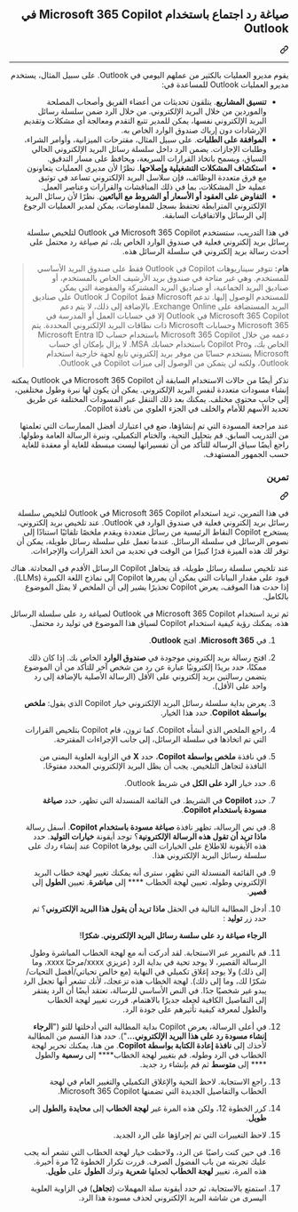 <div class="Box-sc-g0xbh4-0 eoaCFS js-snippet-clipboard-copy-unpositioned undefined" data-hpc="true"><article class="markdown-body entry-content container-lg" itemprop="text"><div class="markdown-heading" dir="rtl"><h1 tabindex="-1" class="heading-element" dir="rtl">صياغة رد اجتماع باستخدام Microsoft 365 Copilot في Outlook</h1><a id="user-content-صياغة-رد-اجتماع-باستخدام-microsoft-365-copilot-في-outlook" class="anchor" aria-label="Permalink: صياغة رد اجتماع باستخدام Microsoft 365 Copilot في Outlook" href="#صياغة-رد-اجتماع-باستخدام-microsoft-365-copilot-في-outlook"><svg class="octicon octicon-link" viewBox="0 0 16 16" version="1.1" width="16" height="16" aria-hidden="true"><path d="m7.775 3.275 1.25-1.25a3.5 3.5 0 1 1 4.95 4.95l-2.5 2.5a3.5 3.5 0 0 1-4.95 0 .751.751 0 0 1 .018-1.042.751.751 0 0 1 1.042-.018 1.998 1.998 0 0 0 2.83 0l2.5-2.5a2.002 2.002 0 0 0-2.83-2.83l-1.25 1.25a.751.751 0 0 1-1.042-.018.751.751 0 0 1-.018-1.042Zm-4.69 9.64a1.998 1.998 0 0 0 2.83 0l1.25-1.25a.751.751 0 0 1 1.042.018.751.751 0 0 1 .018 1.042l-1.25 1.25a3.5 3.5 0 1 1-4.95-4.95l2.5-2.5a3.5 3.5 0 0 1 4.95 0 .751.751 0 0 1-.018 1.042.751.751 0 0 1-1.042.018 1.998 1.998 0 0 0-2.83 0l-2.5 2.5a1.998 1.998 0 0 0 0 2.83Z"></path></svg></a></div>
<hr>
<p dir="rtl">يقوم مديرو العمليات بالكثير من عملهم اليومي في Outlook. على سبيل المثال، يستخدم مديرو العمليات Outlook للمساعدة في:</p>
<ul dir="rtl">
<li><strong>تنسيق المشاريع</strong>. يتلقون تحديثات من أعضاء الفريق وأصحاب المصلحة والموردين من خلال البريد الإلكتروني. من خلال الرد ضمن سلسلة رسائل البريد الإلكتروني نفسها، يمكن للمدير تتبع التقدم ومعالجة أي مشكلات وتقديم الإرشادات دون إرباك صندوق الوارد الخاص به.</li>
<li><strong>الموافقة على الطلبات</strong>. على سبيل المثال، مقترحات الميزانية، وأوامر الشراء، وطلبات الإجازات. يضمن الرد داخل سلسلة رسائل البريد الإلكتروني الحالي السياق، ويسمح باتخاذ القرارات السريعة، ويحافظ على مسار التدقيق.</li>
<li><strong>استكشاف المشكلات التشغيلية وإصلاحها</strong>. نظرًا لأن مديري العمليات يتعاونون مع فرق متعددة الوظائف، فإن سلاسل البريد الإلكتروني تساعد في توثيق عملية حل المشكلات، بما في ذلك المناقشات والقرارات وعناصر العمل.</li>
<li><strong>التفاوض على العقود أو الأسعار أو الشروط مع البائعين</strong>. نظرًا لأن رسائل البريد الإلكتروني المترابطة تحتفظ بسجل للمفاوضات، يمكن لمدير العمليات الرجوع إلى الرسائل والاتفاقيات السابقة.<br></li>
</ul>
<p dir="rtl">في هذا التدريب، ستستخدم Microsoft 365 Copilot في Outlook لتلخيص سلسلة رسائل بريد إلكتروني فعلية في صندوق الوارد الخاص بك، ثم صياغة رد محتمل على أحدث رسالة بريد إلكتروني في سلسلة الرسائل هذه.</p>
<blockquote>
<p dir="rtl"><strong>هام:</strong> تتوفر سيناريوهات Copilot في Outlook فقط على صندوق البريد الأساسي للمستخدم. وهي غير متاحة في صندوق بريد الأرشيف الخاص بالمستخدم، أو صناديق البريد الجماعية، أو صناديق البريد المشتركة والمفوضة التي يمكن للمستخدم الوصول إليها. تدعم Microsoft فقط Copilot لـ Outlook على صناديق البريد المستضافة على Exchange Online. بالإضافة إلى ذلك، لا يتم دعم Microsoft 365 Copilot في Outlook إلا في حسابات العمل أو المدرسة في Microsoft 365 وحسابات Microsoft ذات نطاقات البريد الإلكتروني المحددة. يتم دعمه من خلال Microsoft 365 Copilot باستخدام حساب Microsoft Entra ID الخاص بك، وCopilot Pro باستخدام حسابك MSA. لا يزال بإمكان أي حساب Microsoft يستخدم حسابًا من موفر بريد إلكتروني تابع لجهة خارجية استخدام Outlook، ولكنه لن يتمكن من الوصول إلى ميزات Copilot في Outlook.</p>
</blockquote>
<p dir="rtl">تذكر أيضًا من حالات الاستخدام السابقة أن Microsoft 365 Copilot في Outlook يمكنه إنشاء مسودات متعددة لنفس البريد الإلكتروني. يمكن أن يكون لها نبرة وطول مختلفين، إلى جانب محتوى مختلف. يمكنك بعد ذلك التنقل عبر المسودات المختلفة عن طريق تحديد الأسهم للأمام والخلف في الجزء العلوي من نافذة Copilot.</p>
<p dir="rtl">عند مراجعة المسودة التي تم إنشاؤها، ضع في اعتبارك أفضل الممارسات التي تعلمتها من التدريب السابق. قم بتحليل التحية، والختام التكميلي، ونبرة الرسالة العامة وطولها. راجع أيضًا سياق الرسالة للتأكد من أن تفسيراتها ليست مبسطة للغاية أو معقدة للغاية حسب الجمهور المستهدف.</p>
<div class="markdown-heading" dir="rtl"><h3 tabindex="-1" class="heading-element" dir="rtl">تمرين</h3><a id="user-content-تمرين" class="anchor" aria-label="Permalink: تمرين" href="#تمرين"><svg class="octicon octicon-link" viewBox="0 0 16 16" version="1.1" width="16" height="16" aria-hidden="true"><path d="m7.775 3.275 1.25-1.25a3.5 3.5 0 1 1 4.95 4.95l-2.5 2.5a3.5 3.5 0 0 1-4.95 0 .751.751 0 0 1 .018-1.042.751.751 0 0 1 1.042-.018 1.998 1.998 0 0 0 2.83 0l2.5-2.5a2.002 2.002 0 0 0-2.83-2.83l-1.25 1.25a.751.751 0 0 1-1.042-.018.751.751 0 0 1-.018-1.042Zm-4.69 9.64a1.998 1.998 0 0 0 2.83 0l1.25-1.25a.751.751 0 0 1 1.042.018.751.751 0 0 1 .018 1.042l-1.25 1.25a3.5 3.5 0 1 1-4.95-4.95l2.5-2.5a3.5 3.5 0 0 1 4.95 0 .751.751 0 0 1-.018 1.042.751.751 0 0 1-1.042.018 1.998 1.998 0 0 0-2.83 0l-2.5 2.5a1.998 1.998 0 0 0 0 2.83Z"></path></svg></a></div>
<p dir="rtl">في هذا التمرين، تريد استخدام Microsoft 365 Copilot في Outlook لتلخيص سلسلة رسائل بريد إلكتروني فعلية في صندوق الوارد في Outlook. عند تلخيص بريد إلكتروني، يستخرج Copilot النقاط الرئيسية من رسائل متعددة ويقدم ملخصًا تلقائيًا استنادًا إلى نصوص الرسائل في سلسلة الرسائل. عندما تعمل على سلسلة رسائل طويلة، يمكن أن توفر لك هذه الميزة قدرًا كبيرًا من الوقت في تحديد من اتخذ القرارات والإجراءات.</p>
<p dir="rtl">عند تلخيص سلسلة رسائل طويلة، قد يتجاهل Copilot الرسائل الأقدم في المحادثة. هناك قيود على مقدار البيانات التي يمكن أن يمررها Copilot إلى نماذج اللغة الكبيرة (LLMs). إذا حدث هذا الموقف، يعرض Copilot تحذيرًا يشير إلى أن الملخص لا يمثل الموضوع بالكامل.</p>
<p dir="rtl">ثم تريد استخدام Microsoft 365 Copilot في Outlook لصياغة رد على سلسلة الرسائل هذه. يمكنك رؤية كيفية استخدام Copilot لسياق هذا الموضوع في توليد رد محتمل.</p>
<ol dir="rtl">
<li>
<p dir="rtl">في <strong>Microsoft 365</strong>، افتح <strong>Outlook</strong>.</p>
</li>
<li>
<p dir="rtl">افتح رسالة بريد إلكتروني موجودة في <strong>صندوق الوارد</strong> الخاص بك. إذا كان ذلك ممكنًا، حدد بريدًا إلكترونيًا عبارة عن رد من شخص آخر للتأكد من أن الموضوع يتضمن رسالتين بريد إلكتروني على الأقل (الرسالة الأصلية بالإضافة إلى رد واحد على الأقل).</p>
</li>
<li>
<p dir="rtl">يعرض بداية سلسلة رسائل البريد الإلكتروني خيار Copilot الذي يقول: <strong>ملخص بواسطة Copilot</strong>. حدد هذا الخيار.</p>
</li>
<li>
<p dir="rtl">راجع الملخص الذي أنشأه Copilot. كما ترون، قام Copilot بتلخيص القرارات التي تم اتخاذها في سلسلة الرسائل، إلى جانب الإجراءات المقترحة.</p>
</li>
<li>
<p dir="rtl">في نافذة <strong>ملخص بواسطة Copilot</strong>، حدد <strong>X</strong> في الزاوية العلوية اليمنى من النافذة لتجاهل التلخيص. يجب أن يظل البريد الإلكتروني المحدد مفتوحًا.</p>
</li>
<li>
<p dir="rtl">حدد خيار <strong>الرد على الكل</strong> في شريط Outlook.</p>
</li>
<li>
<p dir="rtl">حدد <strong>Copilot</strong> في الشريط. في القائمة المنسدلة التي تظهر، حدد <strong>صياغة مسودة باستخدام Copilot</strong>.</p>
</li>
<li>
<p dir="rtl">في نص الرسالة، تظهر نافذة <strong>صياغة مسودة باستخدام Copilot</strong>. أسفل رسالة <strong>ماذا تريد أن تقول هذه الرسالة الإلكترونية</strong>؟ توجد أيقونة <strong>خيارات التوليد</strong>. حدد هذه الأيقونة للاطلاع على الخيارات التي يوفرها Copilot عند إنشاء ردك على سلسلة رسائل البريد الإلكتروني هذا.</p>
</li>
<li>
<p dir="rtl">في القائمة المنسدلة التي تظهر، سترى أنه يمكنك تغيير لهجة خطاب البريد الإلكتروني وطوله. تعيين لهجة الخطاب **** إلى <strong>مباشرة</strong>. تعيين <strong>الطول</strong> إلى <strong>قصير</strong>.</p>
</li>
<li>
<p dir="rtl">أدخل المطالبة التالية في الحقل <strong>ماذا تريد أن يقول هذا البريد الإلكتروني</strong>؟ ثم حدد زر <strong>توليد</strong> :</p>
<p dir="rtl"><strong>الرجاء صياغة رد على سلسة رسائل البريد الإلكتروني. شكرًا</strong>!</p>
</li>
<li>
<p dir="rtl">قم بالتمرير عبر الاستجابة. لقد أدركت أنه مع لهجة الخطاب المباشرة وطول الرسالة القصير، لا يوجد تحية في بداية الرد (عزيزي xxxx/مرحبًا xxxx، وما إلى ذلك) ولا يوجد إغلاق تكميلي في النهاية (مع خالص تحياتي/أفضل التحيات/شكرًا لك، وما إلى ذلك). لهجة الخطاب هذه تزعجك، لأنك تشعر أنها تجعل الرد يبدو غير شخصيًا جدًا. في النص الأساسي للرسالة، تعتقد أيضًا أن الرد يفتقر إلى التفاصيل الكافية لجعله جديرًا بالاهتمام. قررت تغيير لهجة الخطاب والطول لمعرفة كيفية تأثيرهم على جودة الرد.</p>
</li>
<li>
<p dir="rtl">في أعلى الرسالة، يعرض Copilot بداية المطالبة التي أدخلتها للتو ("<strong>الرجاء إنشاء مسودة رد على هذا البريد الإلكتروني...</strong>"). حدد هذا القسم من المطالبة لأخذك إلى <strong>نافذة إعادة الكتابة بواسطة Copilot</strong>. من هنا، يمكنك تحرير لهجة الخطاب في الرد وطوله. قم بتغيير لهجة الخطاب**** إلى <strong>رسمية</strong> والطول **** إلى <strong>متوسط</strong> ثم قم بإنشاء رد جديد.</p>
</li>
<li>
<p dir="rtl">راجع الاستجابة. لاحظ التحية والإغلاق التكميلي والتغيير العام في لهجة الخطاب والتفاصيل الجديدة التي تضمنها Microsoft 365 Copilot.</p>
</li>
<li>
<p dir="rtl">كرر الخطوة 12، ولكن هذه المرة غير <strong>لهجة الخطاب</strong> إلى <strong>محايدة</strong> و<strong>الطول</strong> إلى <strong>طويل</strong>.</p>
</li>
<li>
<p dir="rtl">لاحظ التغييرات التي تم إجراؤها على الرد الجديد.</p>
</li>
<li>
<p dir="rtl">في حين كنت راضيًا عن الرد، ولاحظت خيار لهجة الخطاب التي تشعر أنه يجب عليك تجربته من باب الفضول الصرف. قررت تكرار الخطوة 12 مرة أخيرة. هذه المرة، تغيير <strong>لهجة الخطاب</strong> لجعلها <strong>شعرية</strong> وترك <strong>الطول</strong> على <strong>طويل</strong>.</p>
</li>
<li>
<p dir="rtl">استمتع بالاستجابة، ثم حدد أيقونة سلة المهملات (<strong>تجاهل</strong>) في الزاوية العلوية اليسرى من شاشة البريد الإلكتروني لحذف مسودة هذا الرد.</p>
</li>
</ol>
</article></div>
